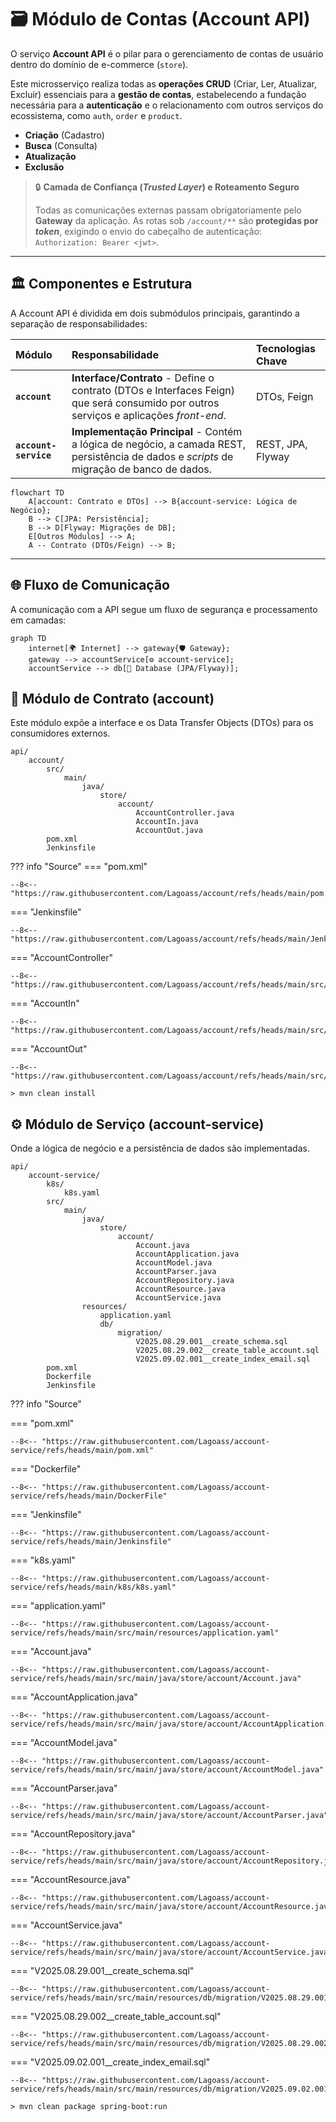 # 🗃️ Módulo de Contas (Account API)

O serviço **Account API** é o pilar para o gerenciamento de contas de usuário dentro do domínio de e-commerce (`store`).

Este microsserviço realiza todas as **operações CRUD** (Criar, Ler, Atualizar, Excluir) essenciais para a **gestão de contas**, estabelecendo a fundação necessária para a **autenticação** e o relacionamento com outros serviços do ecossistema, como `auth`, `order` e `product`.

* **Criação** (Cadastro)
* **Busca** (Consulta)
* **Atualização**
* **Exclusão**

> 🔒 **Camada de Confiança (*Trusted Layer*) e Roteamento Seguro**
>
> Todas as comunicações externas passam obrigatoriamente pelo **Gateway** da aplicação. As rotas sob `/account/**` são **protegidas por *token***, exigindo o envio do cabeçalho de autenticação: `Authorization: Bearer <jwt>`.

---

## 🏛️ Componentes e Estrutura

A Account API é dividida em dois submódulos principais, garantindo a separação de responsabilidades:

| Módulo | Responsabilidade | Tecnologias Chave |
| :--- | :--- | :--- |
| **`account`** | **Interface/Contrato** - Define o contrato (DTOs e Interfaces Feign) que será consumido por outros serviços e aplicações *front-end*. | DTOs, Feign |
| **`account-service`** | **Implementação Principal** - Contém a lógica de negócio, a camada REST, persistência de dados e *scripts* de migração de banco de dados. | REST, JPA, Flyway |

```mermaid
flowchart TD
    A[account: Contrato e DTOs] --> B{account-service: Lógica de Negócio};
    B --> C[JPA: Persistência];
    B --> D[Flyway: Migrações de DB];
    E[Outros Módulos] --> A;
    A -- Contrato (DTOs/Feign) --> B;
````

-----

## 🌐 Fluxo de Comunicação

A comunicação com a API segue um fluxo de segurança e processamento em camadas:

```mermaid
graph TD
    internet[🌍 Internet] --> gateway{🛡️ Gateway};
    gateway --> accountService[⚙️ account-service];
    accountService --> db[💾 Database (JPA/Flyway)];
```

## 📂 Módulo de Contrato (account)

Este módulo expõe a interface e os Data Transfer Objects (DTOs) para os consumidores externos.

```tree
api/
    account/
        src/
            main/
                java/
                    store/
                        account/
                            AccountController.java
                            AccountIn.java
                            AccountOut.java
        pom.xml
        Jenkinsfile
```

??? info "Source"
\=== "pom.xml"

```{ .xml .copy .select linenums='1' title="pom.xml" }
--8<-- "https://raw.githubusercontent.com/Lagoass/account/refs/heads/main/pom.xml"
```

\=== "Jenkinsfile"

```{ .jenkinsfile .copy .select linenums='1' title="Jenkinsfile" }
--8<-- "https://raw.githubusercontent.com/Lagoass/account/refs/heads/main/Jenkinsfile"
```

\=== "AccountController"

```{ .java .copy .select linenums='1' title='AccountController.java' }
--8<-- "https://raw.githubusercontent.com/Lagoass/account/refs/heads/main/src/main/java/store/account/AccountController.java"
```

\=== "AccountIn"

```{ .java .copy .select linenums='1' title='AccountIn.java' }
--8<-- "https://raw.githubusercontent.com/Lagoass/account/refs/heads/main/src/main/java/store/account/AccountIn.java"
```

\=== "AccountOut"

```{ .java .copy .select linenums='1' title='AccountOut.java' }
--8<-- "https://raw.githubusercontent.com/Lagoass/account/refs/heads/main/src/main/java/store/account/AccountOut.java"
```

```{ bash }
> mvn clean install
```

## ⚙️ Módulo de Serviço (account-service)

Onde a lógica de negócio e a persistência de dados são implementadas.

```tree
api/
    account-service/
        k8s/
            k8s.yaml
        src/
            main/
                java/
                    store/
                        account/
                            Account.java
                            AccountApplication.java
                            AccountModel.java
                            AccountParser.java
                            AccountRepository.java
                            AccountResource.java
                            AccountService.java
                resources/
                    application.yaml
                    db/
                        migration/
                            V2025.08.29.001__create_schema.sql
                            V2025.08.29.002__create_table_account.sql
                            V2025.09.02.001__create_index_email.sql
        pom.xml
        Dockerfile
        Jenkinsfile
```

??? info "Source"

\=== "pom.xml"

```{ .xml .copy .select linenums='1' title="pom.xml" }
--8<-- "https://raw.githubusercontent.com/Lagoass/account-service/refs/heads/main/pom.xml"
```

\=== "Dockerfile"

```{ .dockerfile .copy .select linenums='1' title="Dockerfile" }
--8<-- "https://raw.githubusercontent.com/Lagoass/account-service/refs/heads/main/DockerFile"
```

\=== "Jenkinsfile"

```{ .jenkinsfile .copy .select linenums='1' title="Jenkinsfile" }
--8<-- "https://raw.githubusercontent.com/Lagoass/account-service/refs/heads/main/Jenkinsfile"
```

\=== "k8s.yaml"

```{ .yaml .copy .select linenums='1' title="k8s.yaml" }
--8<-- "https://raw.githubusercontent.com/Lagoass/account-service/refs/heads/main/k8s/k8s.yaml"
```

\=== "application.yaml"

```{ .yaml .copy .select linenums='1' title="application.yaml" }
--8<-- "https://raw.githubusercontent.com/Lagoass/account-service/refs/heads/main/src/main/resources/application.yaml"
```

\=== "Account.java"

```{ .java .copy .select linenums='1' title="Account.java" }
--8<-- "https://raw.githubusercontent.com/Lagoass/account-service/refs/heads/main/src/main/java/store/account/Account.java"
```

\=== "AccountApplication.java"

```{ .java .copy .select linenums='1' title="AccountApplication.java" }
--8<-- "https://raw.githubusercontent.com/Lagoass/account-service/refs/heads/main/src/main/java/store/account/AccountApplication.java"
```

\=== "AccountModel.java"

```{ .java .copy .select linenums='1' title="AccountModel.java" }
--8<-- "https://raw.githubusercontent.com/Lagoass/account-service/refs/heads/main/src/main/java/store/account/AccountModel.java"
```

\=== "AccountParser.java"

```{ .java .copy .select linenums='1' title="AccountParser.java" }
--8<-- "https://raw.githubusercontent.com/Lagoass/account-service/refs/heads/main/src/main/java/store/account/AccountParser.java"
```

\=== "AccountRepository.java"

```{ .java .copy .select linenums='1' title="AccountRepository.java" }
--8<-- "https://raw.githubusercontent.com/Lagoass/account-service/refs/heads/main/src/main/java/store/account/AccountRepository.java"
```

\=== "AccountResource.java"

```{ .java .copy .select linenums='1' title="AccountResource.java" }
--8<-- "https://raw.githubusercontent.com/Lagoass/account-service/refs/heads/main/src/main/java/store/account/AccountResource.java"
```

\=== "AccountService.java"

```{ .java .copy .select linenums='1' title="AccountService.java" }
--8<-- "https://raw.githubusercontent.com/Lagoass/account-service/refs/heads/main/src/main/java/store/account/AccountService.java"
```

\=== "V2025.08.29.001\_\_create\_schema.sql"

```{ .sql .copy .select linenums='1' title="V2025.08.29.001__create_schema.sql" }
--8<-- "https://raw.githubusercontent.com/Lagoass/account-service/refs/heads/main/src/main/resources/db/migration/V2025.08.29.001__create_schema.sql"
```

\=== "V2025.08.29.002\_\_create\_table\_account.sql"

```{ .sql .copy .select linenums='1' title="V2025.08.29.002__create_table_account.sql" }
--8<-- "https://raw.githubusercontent.com/Lagoass/account-service/refs/heads/main/src/main/resources/db/migration/V2025.08.29.002__create_table_account.sql"
```

\=== "V2025.09.02.001\_\_create\_index\_email.sql"

```{ .sql .copy .select linenums='1' title="V2025.09.02.001__create_index_email.sql" }
--8<-- "https://raw.githubusercontent.com/Lagoass/account-service/refs/heads/main/src/main/resources/db/migration/V2025.09.02.001__create_index_email.sql"
```

```{ bash }
> mvn clean package spring-boot:run
```